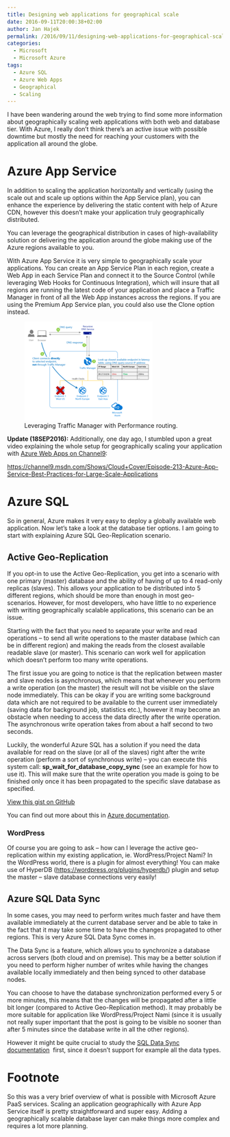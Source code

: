 ```yaml
---
title: Designing web applications for geographical scale
date: 2016-09-11T20:00:38+02:00
author: Jan Hajek
permalink: /2016/09/11/designing-web-applications-for-geographical-scale/
categories:
  - Microsoft
  - Microsoft Azure
tags:
  - Azure SQL
  - Azure Web Apps
  - Geographical
  - Scaling
---
```


<p>I have been wandering around the web trying to find some more information about geographically scaling web applications with both web and database tier. With Azure, I really don’t think there’s an active issue with possible downtime but mostly the need for reaching your customers with the application all around the globe.</p>



<!--more-->



<h1>Azure App Service</h1>



<p>In addition to scaling the application horizontally and vertically (using the scale out and scale up options within the App Service plan), you can enhance the experience by delivering the static content with help of Azure CDN, however this doesn’t make your application truly geographically distributed.</p>



<p>You can leverage the geographical distribution in cases of high-availability solution or delivering the application around the globe making use of the Azure regions available to you.</p>



<p>With Azure App Service it is very simple to geographically scale your applications. You can create an App Service Plan in each region, create a Web App in each Service Plan and connect it to the Source Control (while leveraging Web Hooks for Continuous Integration), which will insure that all regions are running the latest code of your application and place a Traffic Manager in front of all the Web App instances across the regions. If you are using the Premium App Service plan, you could also use the Clone option instead.</p>


<!-- wp:image {"id":47,"align":"center","coblocks":[]} -->
<div class="wp-block-image"><figure class="aligncenter"><a href="/uploads/2016/09/trafficmanager.png"><img src="/uploads/2016/09/trafficmanager-300x231.png" alt="Leveraging Traffic Manager with Performance routing." class="wp-image-47"/></a><figcaption>Leveraging Traffic Manager with Performance routing.</figcaption></figure></div>
<!-- /wp:image -->


<p><strong>Update (18SEP2016):</strong> Additionally, one day ago, I stumbled upon a great video explaining the whole setup for geographically scaling your application with <a href="https://channel9.msdn.com/Shows/Cloud+Cover/Episode-213-Azure-App-Service-Best-Practices-for-Large-Scale-Applications">Azure Web Apps on Channel9</a>:</p>



<p><a href="https://channel9.msdn.com/Shows/Cloud+Cover/Episode-213-Azure-App-Service-Best-Practices-for-Large-Scale-Applications">https://channel9.msdn.com/Shows/Cloud+Cover/Episode-213-Azure-App-Service-Best-Practices-for-Large-Scale-Applications</a></p>



<h1>Azure SQL</h1>



<p>So in general, Azure makes it very easy to deploy a globally available web application. Now let’s take a look at the database tier options. I am going to start with explaining Azure SQL Geo-Replication scenario.</p>



<h2>Active Geo-Replication</h2>



<p>If you opt-in to use the Active Geo-Replication, you get into a scenario with one primary (master) database and the ability of having of up to 4 read-only replicas (slaves). This allows your application to be distributed into 5 different regions, which should be more than enough in most geo-scenarios. However, for most developers, who have little to no experience with writing geographically scalable applications, this scenario can be an issue.</p>



<p>Starting with the fact that you need to separate your write and read operations – to send all write operations to the master database (which can be in different region) and making the reads from the closest available readable slave (or master). This scenario can work well for application which doesn’t perform too many write operations.</p>



<p>The first issue you are going to notice is that the replication between master and slave nodes is asynchronous, which means that whenever you perform a write operation (on the master) the result will not be visible on the slave node immediately. This can be okay if you are writing some background data which are not required to be available to the current user immediately (saving data for background job, statistics etc.), however it may become an obstacle when needing to access the data directly after the write operation. The asynchronous write operation takes from about a half second to two seconds.</p>



<p>Luckily, the wonderful Azure SQL has a solution if you need the data available for read on the slave (or all of the slaves) right after the write operation (perform a sort of synchronous write) – you can execute this system call: <strong>sp_wait_for_database_copy_sync</strong> (see an example for how to use it). This will make sure that the write operation you made is going to be finished only once it has been propagated to the specific slave database as specified.</p>


<!-- wp:coblocks/gist {"url":"https://gist.github.com/hajekj/17ab3a7a18b1ad545ff000252dc35451","file":"46-1.sql","coblocks":[]} -->
<div class="wp-block-coblocks-gist"><script src="https://gist.github.com/hajekj/17ab3a7a18b1ad545ff000252dc35451.js?file=46-1.sql"></script><noscript><a href="https://gist.github.com/hajekj/17ab3a7a18b1ad545ff000252dc35451#file-46-1-sql">View this gist on GitHub</a></noscript></div>
<!-- /wp:coblocks/gist -->


<p>You can find out more about this in <a href="https://azure.microsoft.com/en-us/documentation/articles/sql-database-geo-replication-overview/#preventing-the-loss-of-critical-data">Azure documentation</a>.</p>


<!-- wp:heading {"level":3,"coblocks":[]} -->
<h3>WordPress</h3>



<p>Of course you are going to ask – how can I leverage the active geo-replication within my existing application, ie. WordPress/Project Nami? In the WordPress world, there is a plugin for almost everything! You can make use of HyperDB (<a href="https://wordpress.org/plugins/hyperdb/"><u>https://wordpress.org/plugins/hyperdb/</u></a>) plugin and setup the master – slave database connections very easily!</p>



<h2>Azure SQL Data Sync</h2>



<p>In some cases, you may need to perform writes much faster and have them available immediately at the current database server and be able to take in the fact that it may take some time to have the changes propagated to other regions. This is very Azure SQL Data Sync comes in.</p>



<p>The Data Sync is a feature, which allows you to synchronize a database across servers (both cloud and on premise). This may be a better solution if you need to perform higher number of writes while having the changes available locally immediately and then being synced to other database nodes.</p>



<p>You can choose to have the database synchronization performed every 5 or more minutes, this means that the changes will be propagated after a little bit longer (compared to Active Geo-Replication method). It may probably be more suitable for application like WordPress/Project Nami (since it is usually not really super important that the post is going to be visible no sooner than after 5 minutes since the database write in all the other regions).</p>



<p>However it might be quite crucial to study the <a href="http://download.microsoft.com/download/4/E/3/4E394315-A4CB-4C59-9696-B25215A19CEF/SQL_Data_Sync_Preview.pdf">SQL Data Sync documentation</a>&nbsp; first, since it doesn’t support for example all the data types.</p>



<h1>Footnote</h1>



<p>So this was a very brief overview of what is possible with Microsoft Azure PaaS services. Scaling an application geographically with Azure App Service itself is pretty straightforward and super easy. Adding a geographically scalable database layer can make things more complex and requires a lot more planning.</p>

